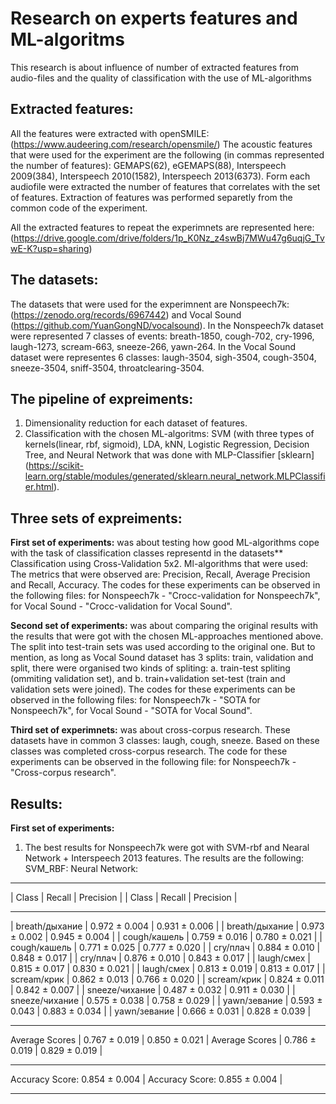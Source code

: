 # Research on experts features and ML-algoritms
This research is about influence of number of extracted features from audio-files and the quality of classification with the use of ML-algorithms

## Extracted features:
All the features were extracted with openSMILE: (https://www.audeering.com/research/opensmile/)
The acoustic features that were used for the experiment are the following (in commas represented the number of features): GEMAPS(62), eGEMAPS(88), Interspeech 2009(384), Interspeech 2010(1582), Interspeech 2013(6373).
Form each audiofile were extracted the number of features that correlates with the set of features. Extraction of features was performed separetly from the common code of the experiment.

All the extracted features to repeat the experimnets are represented here: (https://drive.google.com/drive/folders/1p_K0Nz_z4swBj7MWu47g6uqjG_TvwE-K?usp=sharing)

## The datasets:
The datasets that were used for the experimnent are Nonspeech7k: (https://zenodo.org/records/6967442) and Vocal Sound (https://github.com/YuanGongND/vocalsound). 
In the Nonspeech7k dataset were represented 7 classes of events: breath-1850, cough-702, cry-1996, laugh-1273, scream-663, sneeze-266, yawn-264.
In the Vocal Sound dataset were representes 6 classes: laugh-3504, sigh-3504, cough-3504, sneeze-3504, sniff-3504, throatclearing-3504.

## The pipeline of expreiments:
1) Dimensionality reduction for each dataset of features.
2) Classification with the chosen ML-algoritms: SVM (with three types of kernels(linear, rbf, sigmoid), LDA, kNN, Logistic Regression, Decision Tree, and Neural Network that was done with MLP-Classifier [sklearn] (https://scikit-learn.org/stable/modules/generated/sklearn.neural_network.MLPClassifier.html).

## Three sets of expreiments:
**First set of experiments:** 
was about testing how good ML-algorithms cope with the task of classification classes representd in the datasets**
Classification using Cross-Validation 5x2. Ml-algorithms that were used: 
The metrics that were observed are: Precision, Recall, Average Precision and Recall, Accuracy.
The codes for these experiments can be observed in the following files: for Nonspeech7k - "Crocc-validation for Nonspeech7k", for Vocal Sound - "Crocc-validation for Vocal Sound".

**Second set of experiments:** 
was about comparing the original results with the results that were got with the chosen ML-approaches mentioned above. The split into test-train sets was used according to the original one. But to mention, as long as Vocal Sound dataset has 3 splits: train, validation and split, there were organised two kinds of spliting: a. train-test spliting (ommiting validation set), and b. train+validation set-test (train and validation sets were joined).
The codes for these experiments can be observed in the following files: for Nonspeech7k - "SOTA for Nonspeech7k", for Vocal Sound - "SOTA for Vocal Sound".

**Third set of experimnets:**
was about cross-corpus research. These datasets have in common 3 classes: laugh, cough, sneeze. Based on these classes was completed cross-corpus research.
The code for these experiments can be observed in the following file: for Nonspeech7k - "Cross-corpus research".

## Results:
**First set of experiments:** 
1) The best results for Nonspeech7k were got with SVM-rbf and Nearal Network + Interspeech 2013 features. The results are the following:
SVM_RBF:                                                  Neural Network:
---------------------------------------------------       ---------------------------------------------------
|  Class         | Recall         | Precision     |       |  Class         | Recall         | Precision     |
---------------------------------------------------       ---------------------------------------------------
| breath/дыхание |  0.972 ± 0.004 | 0.931 ± 0.006 |       | breath/дыхание |  0.973 ± 0.002 | 0.945 ± 0.004 |
| cough/кашель   |  0.759 ± 0.016 | 0.780 ± 0.021 |       | cough/кашель   |  0.771 ± 0.025 | 0.777 ± 0.020 |
| cry/плач       |  0.884 ± 0.010 | 0.848 ± 0.017 |       | cry/плач       |  0.876 ± 0.010 | 0.843 ± 0.017 |
| laugh/смех     |  0.815 ± 0.017 | 0.830 ± 0.021 |       | laugh/смех     |  0.813 ± 0.019 | 0.813 ± 0.017 |
| scream/крик    |  0.862 ± 0.013 | 0.766 ± 0.020 |       | scream/крик    |  0.824 ± 0.011 | 0.842 ± 0.007 |
| sneeze/чихание |  0.487 ± 0.032 | 0.911 ± 0.030 |       | sneeze/чихание |  0.575 ± 0.038 | 0.758 ± 0.029 |
| yawn/зевание   |  0.593 ± 0.043 | 0.883 ± 0.034 |       | yawn/зевание   |  0.666 ± 0.031 | 0.828 ± 0.039 |
---------------------------------------------------       --------------------------------------------------- 
Average Scores   |  0.767 ± 0.019 | 0.850 ± 0.021 |       Average Scores   |  0.786 ± 0.019 | 0.829 ± 0.019 |
---------------------------------------------------       ---------------------------------------------------
Accuracy Score: 0.854 ± 0.004                     |       Accuracy Score: 0.855 ± 0.004                     |
---------------------------------------------------       ---------------------------------------------------

